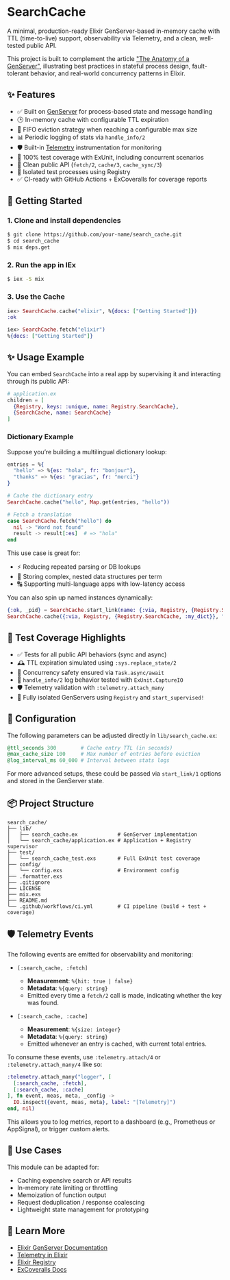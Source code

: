 # SearchCache

A minimal, production-ready Elixir GenServer-based in-memory cache with TTL (time-to-live) support, observability via Telemetry, and a clean, well-tested public API.

This project is built to complement the article ["The Anatomy of a GenServer"](https://dreamingecho.es/blog/the-anatomy-of-a-genserver), illustrating best practices in stateful process design, fault-tolerant behavior, and real-world concurrency patterns in Elixir.

## ✨ Features

- ✅ Built on [GenServer](https://hexdocs.pm/elixir/GenServer.html) for process-based state and message handling
- 🕒 In-memory cache with configurable TTL expiration
- 🧹 FIFO eviction strategy when reaching a configurable max size
- 📊 Periodic logging of stats via `handle_info/2`
- 🛡 Built-in [Telemetry](https://hexdocs.pm/telemetry) instrumentation for monitoring
- 🧪 100% test coverage with ExUnit, including concurrent scenarios
- 🌟 Clean public API (`fetch/2`, `cache/3`, `cache_sync/3`)
- 🧱 Isolated test processes using Registry
- ✅ CI-ready with GitHub Actions + ExCoveralls for coverage reports

## 🚀 Getting Started

### 1. Clone and install dependencies

```bash
$ git clone https://github.com/your-name/search_cache.git
$ cd search_cache
$ mix deps.get
```

### 2. Run the app in IEx

```bash
$ iex -S mix
```

### 3. Use the Cache

```elixir
iex> SearchCache.cache("elixir", %{docs: ["Getting Started"]})
:ok

iex> SearchCache.fetch("elixir")
%{docs: ["Getting Started"]}
```

## ✨ Usage Example

You can embed `SearchCache` into a real app by supervising it and interacting through its public API:

```elixir
# application.ex
children = [
  {Registry, keys: :unique, name: Registry.SearchCache},
  {SearchCache, name: SearchCache}
]
```

### Dictionary Example

Suppose you’re building a multilingual dictionary lookup:

```elixir
entries = %{
  "hello" => %{es: "hola", fr: "bonjour"},
  "thanks" => %{es: "gracias", fr: "merci"}
}

# Cache the dictionary entry
SearchCache.cache("hello", Map.get(entries, "hello"))

# Fetch a translation
case SearchCache.fetch("hello") do
  nil -> "Word not found"
  result -> result[:es]  # => "hola"
end
```

This use case is great for:
- ⚡ Reducing repeated parsing or DB lookups
- 🧠 Storing complex, nested data structures per term
- 🔠 Supporting multi-language apps with low-latency access

You can also spin up named instances dynamically:

```elixir
{:ok, _pid} = SearchCache.start_link(name: {:via, Registry, {Registry.SearchCache, :my_dict}})
SearchCache.cache({:via, Registry, {Registry.SearchCache, :my_dict}}, "bye", %{es: "adiós"})
```

## 💯 Test Coverage Highlights

- ✅ Tests for all public API behaviors (sync and async)
- 🕰 TTL expiration simulated using `:sys.replace_state/2`
- 🔀 Concurrency safety ensured via `Task.async/await`
- 📅 `handle_info/2` log behavior tested with `ExUnit.CaptureIO`
- 🛡 Telemetry validation with `:telemetry.attach_many`
- 🧼 Fully isolated GenServers using `Registry` and `start_supervised!`

## 🔧 Configuration

The following parameters can be adjusted directly in `lib/search_cache.ex`:

```elixir
@ttl_seconds 300        # Cache entry TTL (in seconds)
@max_cache_size 100     # Max number of entries before eviction
@log_interval_ms 60_000 # Interval between stats logs
```

For more advanced setups, these could be passed via `start_link/1` options and stored in the GenServer state.

## 📦 Project Structure

```
search_cache/
├── lib/
│   ├── search_cache.ex             # GenServer implementation
│   └── search_cache/application.ex # Application + Registry supervisor
├── test/
│   └── search_cache_test.exs       # Full ExUnit test coverage
├── config/
│   └── config.exs                  # Environment config
├── .formatter.exs
├── .gitignore
├── LICENSE
├── mix.exs
├── README.md
└── .github/workflows/ci.yml        # CI pipeline (build + test + coverage)
```

## 🛡 Telemetry Events

The following events are emitted for observability and monitoring:

- `[:search_cache, :fetch]`
  - **Measurement**: `%{hit: true | false}`
  - **Metadata**: `%{query: string}`
  - Emitted every time a `fetch/2` call is made, indicating whether the key was found.

- `[:search_cache, :cache]`
  - **Measurement**: `%{size: integer}`
  - **Metadata**: `%{query: string}`
  - Emitted whenever an entry is cached, with current total entries.

To consume these events, use `:telemetry.attach/4` or `:telemetry.attach_many/4` like so:

```elixir
:telemetry.attach_many("logger", [
  [:search_cache, :fetch],
  [:search_cache, :cache]
], fn event, meas, meta, _config ->
  IO.inspect({event, meas, meta}, label: "[Telemetry]")
end, nil)
```

This allows you to log metrics, report to a dashboard (e.g., Prometheus or AppSignal), or trigger custom alerts.

## 🧠 Use Cases

This module can be adapted for:

- Caching expensive search or API results
- In-memory rate limiting or throttling
- Memoization of function output
- Request deduplication / response coalescing
- Lightweight state management for prototyping

## 📖 Learn More

- [Elixir GenServer Documentation](https://hexdocs.pm/elixir/GenServer.html)
- [Telemetry in Elixir](https://hexdocs.pm/telemetry/Telemetry.html)
- [Elixir Registry](https://hexdocs.pm/elixir/Registry.html)
- [ExCoveralls Docs](https://github.com/parroty/excoveralls)
